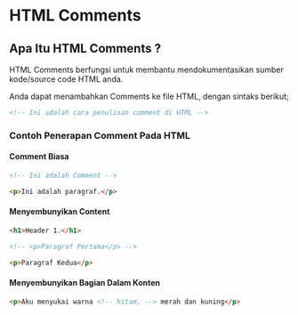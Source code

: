 # HTML Comments

## Apa Itu HTML Comments ?

HTML Comments berfungsi untuk membantu mendokumentasikan sumber kode/source code HTML anda.

Anda dapat menambahkan Comments ke file HTML, dengan sintaks berikut;

```HTML
<!-- Ini adalah cara penulisan comment di HTML -->
```

### Contoh Penerapan Comment Pada HTML

#### Comment Biasa

```HTML
<!-- Ini adalah Comment -->

<p>Ini adalah paragraf.</p>
```

#### Menyembunyikan Content

```HTML
<h1>Header 1.</h1>

<!-- <p>Paragraf Pertama</p> -->

<p>Paragraf Kedua</p>
```

#### Menyembunyikan Bagian Dalam Konten

```HTML
<p>Aku menyukai warna <!-- hitam, --> merah dan kuning</p>
```
